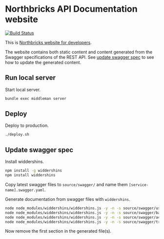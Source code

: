 # Northbricks API Documentation website
[![Build Status](https://travis-ci.org/NorthBricks/www.northbricks.com.svg)](https://travis-ci.org/NorthBricks/www.northbricks.com)

This is [Northbricks website for developers](http://www.northbricks.io).

The website contains both static content and content generated from the Swagger specifications of the REST API. See [update swagger spec](#update-swagger-spec) to see how to update the generated content.

## Run local server

Start local server.
```sh
bundle exec middleman server
```

## Deploy

Deploy to production.
```sh
./deploy.sh
```

## Update swagger spec

Install widdershins.
```sh
npm install -g widdershins
npm install widdershins
```

Copy latest swagger files to `source/swagger/` and name them `[service-name].swagger.yaml`.

Generate documentation from swagger files with `widdershins`.
```sh
node node_modules/widdershins/widdershins.js -y -n -s source/swagger/user.swagger.yaml -o source/includes/_user.swagger.md
node node_modules/widdershins/widdershins.js -y -n -s source/swagger/banks.swagger.yaml -o source/includes/_banks.swagger.md
node node_modules/widdershins/widdershins.js -y -n -s source/swagger/accounts.swagger.yaml -o source/includes/_accounts.swagger.md
node node_modules/widdershins/widdershins.js -y -n -s source/swagger/transactions.swagger.yaml -o source/includes/_transactions.swagger.md
```

Now remove the first section in the generated file(s).
